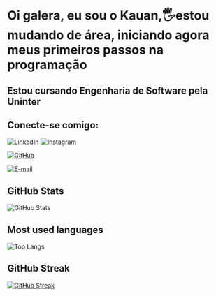 # Oi galera, eu sou o Kauan,🖐️estou mudando de área, iniciando agora meus primeiros passos na programação
## Estou cursando Engenharia de Software pela Uninter
## Conecte-se comigo: 
[![LinkedIn](https://img.shields.io/badge/LinkedIn-000?style=for-the-badge&logo=linkedin&logoColor=0E76A8)](https://www.linkedin.com/in/kauan-rodrigues-guimar%C3%A3es/) 
[![Instagram](https://img.shields.io/badge/Instagram-000?style=for-the-badge&logo=Instagram)](https://www.instagram.com/kauan18rodrigues/)

[![GitHub](https://img.shields.io/badge/GitHbt-000?style=for-the-badge&logo=github&logoColor=white)](https://github.com/DEVKauanrodriguesguimaraes) 

[![E-mail](https://img.shields.io/badge/-Email-000?style=for-the-badge&logo=microsoft-outlook&logoColor=007BFF)](mailto:kauan18rodrigues@outlook.com)

## GitHub Stats
![GitHub Stats](https://github-readme-stats.vercel.app/api?username=DEVKauanrodriguesguimaraes&theme=transparent&bg_color=000&border_color=30A3DC&show_icons=true&icon_color=30A3DC&title_color=E94D5F&text_color=FFF&)

## Most used languages
![Top Langs](https://github-readme-stats-git-masterrstaa-rickstaa.vercel.app/api/top-langs/?username=DEVKauanrodriguesguimaraes&bg_color=000&border_color=30A3DC&title_color=E94D5F&text_color=FFF)

## GitHub Streak 
[![GitHub Streak](https://streak-stats.demolab.com/?user=DEVKauanrodriguesguimaraes&theme=tokyonight&background=000&border=30A3DC&dates=FFF)](https://git.io/streak-stats)
